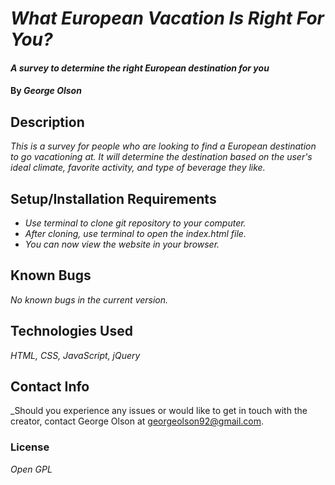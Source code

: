 # _What European Vacation Is Right For You?_

#### _A survey to determine the right European destination for you_

#### By _**George Olson**_

## Description

_This is a survey for people who are looking to find a European destination to go vacationing at. It will determine the destination based on the user's ideal climate, favorite activity, and type of beverage they like._

## Setup/Installation Requirements

* _Use terminal to clone git repository to your computer._
* _After cloning, use terminal to open the index.html file._
* _You can now view the website in your browser._

## Known Bugs

_No known bugs in the current version._

## Technologies Used

_HTML, CSS, JavaScript, jQuery_

## Contact Info
_Should you experience any issues or would like to get in touch with the creator, contact George Olson at <a href="mailto:georgeolson92@gmail.com">georgeolson92@gmail.com</a>.

### License

*Open GPL*
